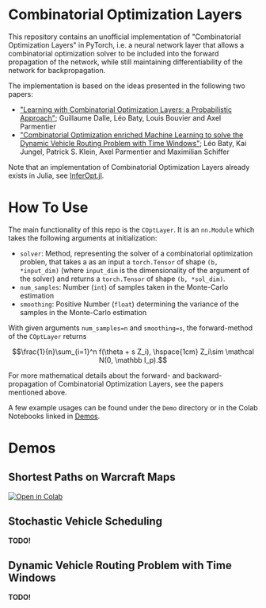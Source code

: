 # Combinatorial Optimization Layers
This repository contains an unofficial implementation of "Combinatorial Optimization Layers" in PyTorch, i.e. a neural network 
layer that allows a combinatorial optimization solver to be included into the forward propagation of the network, 
while still maintaining differentiability of the network for backpropagation. 

The implementation is based on the ideas presented in the following two papers: 
- ["Learning with Combinatorial Optimization Layers:
a Probabilistic Approach"](https://arxiv.org/pdf/2207.13513); Guillaume Dalle, Léo Baty, Louis Bouvier and Axel Parmentier
- ["Combinatorial Optimization enriched Machine Learning to solve
the Dynamic Vehicle Routing Problem with Time Windows"](https://arxiv.org/pdf/2304.00789); Léo Baty, Kai Jungel, Patrick S. Klein, Axel Parmentier and Maximilian Schiffer

Note that an implementation of Combinatorial Optimization Layers already exists in Julia, see [InferOpt.jl](https://github.com/JuliaDecisionFocusedLearning/InferOpt.jl).

# How To Use 
The main functionality of this repo is the `COptLayer`. It is an `nn.Module` which takes the following arguments at initialization: 
- `solver`: Method, representing the solver of a combinatorial optimization problen, that takes a as an input a `torch.Tensor` of shape `(b, *input_dim)` (where `input_dim` is the dimensionality of the argument of the solver)  and returns a `torch.Tensor` of shape `(b, *sol_dim)`. 
- `num_samples`: Number (`int`) of samples taken in the Monte-Carlo estimation
- `smoothing`: Positive Number (`float`) determining the variance of the samples in the Monte-Carlo estimation

With given arguments `num_samples=n` and `smoothing=s`, the forward-method of the `COptLayer` returns 

$$\frac{1}{n}\sum_{i=1}^n f(\theta + s Z_i), \hspace{1cm} Z_i\sim \mathcal N(0, \mathbb I_p).$$

For more mathematical details about the forward- and backward-propagation of Combinatorial Optimization Layers, see the papers mentioned above.

A few example usages can be found under the `Demo` directory or in the Colab Notebooks linked in [Demos](#Demos). 

# Demos 
## Shortest Paths on Warcraft Maps 
[![Open in Colab](https://colab.research.google.com/assets/colab-badge.svg)](https://colab.research.google.com/github/fekonrad/CombOptLayer/blob/main/Demo/COptLayer_Warcraft_Demo.ipynb)

## Stochastic Vehicle Scheduling 
**TODO!**

## Dynamic Vehicle Routing Problem with Time Windows
**TODO!**